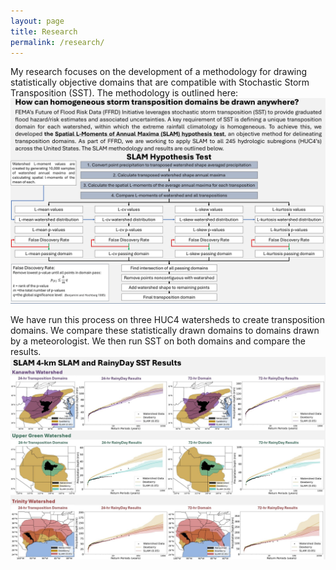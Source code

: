 ```yaml
---
layout: page
title: Research
permalink: /research/
---
```


My research focuses on the development of a methodology for drawing statistically objective domains that are compatible with Stochastic Storm Transposition (SST). 
The methodology is outlined here:
![SLAM](assets/images/SLAM.JPG)

We have run this process on three HUC4 watersheds to create transposition domains. We compare these statistically drawn domains to domains drawn by a meteorologist. 
We then run SST on both domains and compare the results.
![Results](assets/images/Results.JPG)
